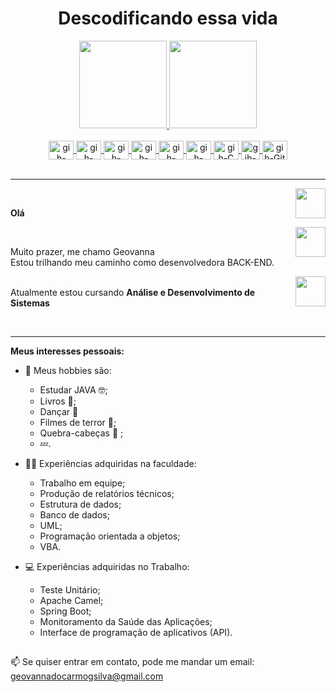 <h1 align="center"> Descodificando essa vida</h1>

<div align="center">
  <a href="https://github.com/GeovannaCarmo">
  <img height="140em" src="https://github-readme-stats.vercel.app/api?username=GeovannaCarmo&show_icons=true&theme=midnight-purple&include_all_commits=true&count_private=true"/>
  <img height="140em" src="https://github-readme-stats.vercel.app/api/top-langs/?username=GeovannaCarmo&layout=compact&langs_count=7&theme=midnight-purple"/>
</div>

<div align="center" valign="top"><br>
    <img align="center" alt="gih-Java" height="30" width="40" src="https://cdn.jsdelivr.net/gh/devicons/devicon/icons/java/java-original-wordmark.svg">
    <img align="center" alt="gih-Spring" height="30" width="40" src="https://cdn.jsdelivr.net/gh/devicons/devicon/icons/spring/spring-original.svg">
    <img align="center" alt="gih-Intellij" height="30" width="40" src="https://upload.wikimedia.org/wikipedia/commons/9/9c/IntelliJ_IDEA_Icon.svg">
    <img align="center" alt="gih-Camel" height="30" width="40" src="https://www.svgrepo.com/show/353403/apache-camel.svg">
    <img align="center" alt="gih-MySQL" height="30" width="40" src="https://cdn.jsdelivr.net/gh/devicons/devicon/icons/mysql/mysql-original-wordmark.svg">
    <img align="center" alt="gih-C++" height="30" width="40" src="https://cdn.jsdelivr.net/gh/devicons/devicon/icons/cplusplus/cplusplus-plain.svg">
    <img align="center" alt="gih-C" height="30" width="40" src="https://cdn.jsdelivr.net/gh/devicons/devicon/icons/c/c-original.svg"> 
    <img align="center" alt="gih-C" height="30" width="30" src="https://www.vectorlogo.zone/logos/microsoft_vb/microsoft_vb-icon.svg"> 
    <img align="center" alt="gih-Git" height="30" width="40" src="https://cdn.jsdelivr.net/gh/devicons/devicon/icons/git/git-original.svg">

</div><br>

<hr />
<a href="https://github.com/GeovannaCarmo" target="_blank">
  <img align="right" src="https://cdn.iconscout.com/icon/free/png-256/github-108-438008.png" width="48px" height="48px">
</a><br />
<p align="left" > 
  <b>Olá </b>
</p>
<a href="https://instagram.com/ge_carmo" target="_blank">
  <img align="right" src="https://cdn.icon-icons.com/icons2/1211/PNG/512/1491579602-yumminkysocialmedia36_83067.png" width="48px" height="48px">
</a><br />
<p align="left" >
Muito prazer, me chamo Geovanna<br />
Estou trilhando meu caminho como desenvolvedora BACK-END. </b>
</p>
<a href="https://www.linkedin.com/in/geovanna-do-carmo-gon%C3%A7alves-silva/" target="_blank">
  <img align="right" src="https://i.ibb.co/Kx2GSrT/linkedin.png" width="48px" height="48px">
</a>


<br>
Atualmente estou cursando <b> Análise e Desenvolvimento de Sistemas </b> 
<p align="left" >
<br>
<hr />

**Meus interesses pessoais:**

- 👾 Meus hobbies são: 
  - Estudar JAVA 🤓;
  - Livros 📖;
  - Dançar 💃
  - Filmes de terror 🎥;
  - Quebra-cabeças 🧩 ;  
  - 💤.

- 👩‍💻 Experiências adquiridas na faculdade:
  - Trabalho em equipe;
  - Produção de relatórios técnicos;
  - Estrutura de dados;
  - Banco de dados;
  - UML;
  - Programação orientada a objetos;
  - VBA.

- 💻 Experiências adquiridas no Trabalho:
  - Teste Unitário;
  - Apache Camel;
  - Spring Boot;
  - Monitoramento da Saúde das Aplicações;
  - Interface de programação de aplicativos (API).

##

📫 Se quiser entrar em contato, pode me mandar um email: geovannadocarmogsilva@gmail.com

#
 
</div>
